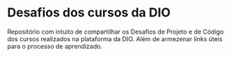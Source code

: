 # Desafios dos cursos da DIO

Repositório com intuito de compartilhar os Desafios de Projeto e de Código dos cursos realizados na plataforma da DIO.
Além de armezenar links úteis para o processo de aprendizado.
